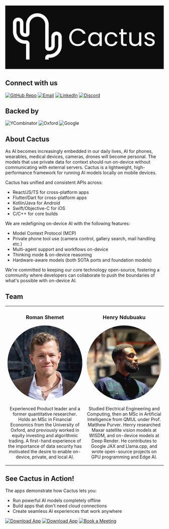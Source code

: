 ![Logo](../assets/banner.jpg)

## Connect with us
[![GitHub Repo](https://img.shields.io/badge/Codebase-grey?style=for-the-badge&logo=github&logoColor=white)](https://github.com/cactus-compute/cactus)
[![Email][gmail-shield]][gmail-url]
[![LinkedIn][linkedin-shield]][linkedin-url]
[![Discord][discord-shield]][discord-url]

## Backed by
![YCombinator](https://img.shields.io/badge/Combinator-F0652F?style=for-the-badge&logo=ycombinator&logoColor=white)
![Oxford](https://img.shields.io/badge/Oxford_Seed_Fund-002147?style=for-the-badge&logo=oxford&logoColor=white)
![Google](https://img.shields.io/badge/Google_For_Startups-4285F4?style=for-the-badge&logo=google&logoColor=white)

[gmail-shield]: https://img.shields.io/badge/Gmail-red?style=for-the-badge&logo=gmail&logoColor=white
[gmail-url]: mailto:founders@cactuscompute.com

[linkedin-shield]: https://img.shields.io/badge/-LinkedIn-blue.svg?style=for-the-badge&logo=linkedin&colorB=blue
[linkedin-url]: https://www.linkedin.com/company/106281696

[discord-shield]: https://img.shields.io/badge/Discord-5865F2?style=for-the-badge&logo=discord&logoColor=white
[discord-url]: https://discord.gg/nRGfRMDu

## About Cactus

As AI becomes increasingly embedded in our daily lives, AI for phones, wearables, medical devices, cameras, drones will become personal. The models that use private data for context should run on-device without communicating with external servers. Cactus is a lightweight, high-performance framework for running AI models locally on mobile devices.

Cactus has unified and consistent APIs across:

- React/JS/TS for cross-platform apps 
- Flutter/Dart for cross-platform apps 
- Kotlin/Java for Android 
- Swift/Objective-C for iOS
- C/C++ for core builds 

We are redefigning on-device AI with the following features:

- Model Context Protocol (MCP)
- Private phone tool use (camera control, gallery search, mail handling etc.)
- Multi-agent support and workflows on-device 
- Thinking mode & on-device reasoning 
- Hardware-aware models (both SOTA ports and foundation models) 

We're committed to keeping our core technology open-source, fostering a community where developers can collaborate to push the boundaries of what's possible with on-device AI.

## Team

<table>
  <tr>
    <td width="50%" align="center">
      <h3>Roman Shemet</h3>
      <img src="../assets/roman.jpeg" width="250" alt="Roman" style="border-radius: 50%; object-fit: cover;">
      <p>Experienced Product leader and a former quantitative researcher. Holds an MSc in Financial Economics from the University of Oxford, and previously worked in equity investing and algorithmic trading. A first-hand experience of the importance of data security has motivated the desire to enable on-device, private, and local AI.</p>
    </td>
    <td width="50%" align="center">
      <h3>Henry Ndubuaku</h3>
      <img src="../assets/henry.jpeg" width="250" alt="Henry" style="border-radius: 50%; object-fit: cover;">
      <p>Studied Electrical Engineering and Computing, then an MSc in Artificial Intelligence from QMUL under Prof. Matthew Purver. Henry researched Maxar satellite vision models at WISDM, and on-device models at Deep Render. He contributes to Google JAX and Llama.cpp, and wrote open-source projects on GPU programming and Edge AI.</p>
    </td>
  </tr>
</table>

## See Cactus in Action!

The apps demonstrate how Cactus lets you:
- Run powerful AI models completely offline
- Build apps that don't need cloud connections
- Create seamless AI experiences that work anywhere

[![Download App](https://img.shields.io/badge/Download_iOS_App-grey?style=for-the-badge&logo=apple&logoColor=white)](https://apps.apple.com/gb/app/cactus-chat/id6744444212)
[![Download App](https://img.shields.io/badge/Download_Android_App-grey?style=for-the-badge&logo=android&logoColor=white)](https://lnkd.in/dYGR54hn)
[![Book a Meeting](https://img.shields.io/badge/Book_a_Meeting-grey?style=for-the-badge&logo=calendly&logoColor=white)](https://calendly.com/d/cm37-kxm-pdq/cactus-roman-henry?month=2025-04)

